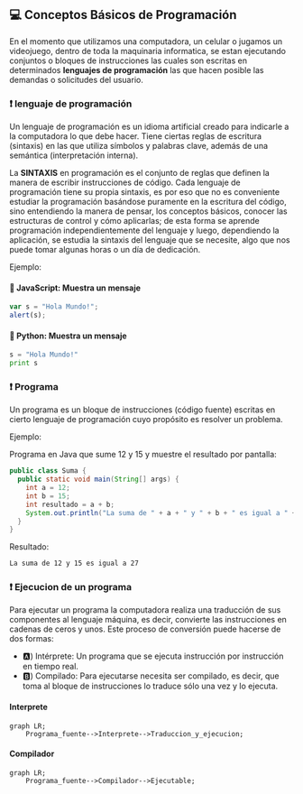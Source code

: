 ## 💻 Conceptos Básicos de Programación

En el momento que utilizamos una computadora, un celular o jugamos un videojuego, dentro de toda la maquinaria informatica, se estan ejecutando conjuntos o bloques de instrucciones las cuales son 
escritas en determinados **lenguajes de programación** las que hacen posible las demandas o solicitudes del usuario.

### ❗  lenguaje de programación

Un lenguaje de programación es un idioma artificial creado para indicarle a la computadora lo que debe hacer. Tiene ciertas reglas de escritura (sintaxis) en las que
utiliza símbolos y palabras clave, además de una semántica (interpretación interna).

La **SINTAXIS** en programación es el conjunto de reglas que definen la manera de escribir instrucciones de código. Cada lenguaje de programación tiene su propia sintaxis, 
es por eso que no es conveniente estudiar la programación basándose puramente en la escritura del código, sino entendiendo la manera de pensar, los conceptos básicos,
conocer las estructuras de control y cómo aplicarlas; de esta forma se aprende programación independientemente del lenguaje y luego, dependiendo la aplicación, se 
estudia la sintaxis del lenguaje que se necesite, algo que nos puede tomar algunas horas o un día de dedicación.

Ejemplo: 

#### 💛 JavaScript: Muestra un mensaje
```javascript
var s = "Hola Mundo!";
alert(s);
```
 
#### 💚 Python: Muestra un mensaje 
```python
s = "Hola Mundo!"
print s
```

### ❗ Programa

Un programa es un bloque de instrucciones (código fuente) escritas en cierto lenguaje de programación cuyo propósito es resolver un problema.

Ejemplo:

Programa en Java que sume 12 y 15 y muestre el resultado por pantalla:

```java
public class Suma {
  public static void main(String[] args) {
    int a = 12;
    int b = 15;
    int resultado = a + b;
    System.out.println("La suma de " + a + " y " + b + " es igual a " + resultado);
  }
}
```

Resultado:
```css
La suma de 12 y 15 es igual a 27
```

### ❗ Ejecucion de un programa

Para ejecutar un programa la computadora realiza una traducción de sus componentes al lenguaje máquina, es decir, convierte las instrucciones en cadenas de ceros y unos. Este proceso de conversión puede hacerse de dos formas:

 + 🅰) Intérprete: Un programa que se ejecuta instrucción por instrucción en tiempo real.
 + 🅱) Compilado: Para ejecutarse necesita ser compilado, es decir, que toma al bloque de instrucciones lo traduce sólo una vez y lo ejecuta.

#### Interprete 
```mermaid
graph LR;
    Programa_fuente-->Interprete-->Traduccion_y_ejecucion;
```

#### Compilador
```mermaid
graph LR;
    Programa_fuente-->Compilador-->Ejecutable;
```
